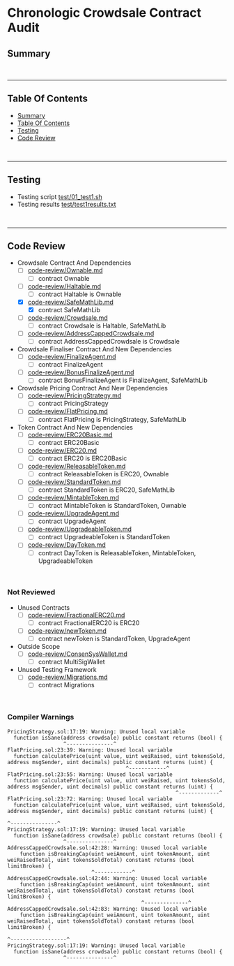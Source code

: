 # Chronologic Crowdsale Contract Audit

## Summary



<br />

<hr />

## Table Of Contents

* [Summary](#summary)
* [Table Of Contents](#table-of-contents)
* [Testing](#testing)
* [Code Review](#code-review)

<br />

<hr />

## Testing

* Testing script [test/01_test1.sh](test/01_test1.sh)
* Testing results [test/test1results.txt](test/test1results.txt)

<br />

<hr />

## Code Review

* Crowdsale Contract And Dependencies
  * [ ] [code-review/Ownable.md](code-review/Ownable.md)
    * [ ] contract Ownable
  * [ ] [code-review/Haltable.md](code-review/Haltable.md)
    * [ ] contract Haltable is Ownable
  * [x] [code-review/SafeMathLib.md](code-review/SafeMathLib.md)
    * [x] contract SafeMathLib
  * [ ] [code-review/Crowdsale.md](code-review/Crowdsale.md)
    * [ ] contract Crowdsale is Haltable, SafeMathLib
  * [ ] [code-review/AddressCappedCrowdsale.md](code-review/AddressCappedCrowdsale.md)
    * [ ] contract AddressCappedCrowdsale is Crowdsale
* Crowdsale Finaliser Contract And New Dependencies
  * [ ] [code-review/FinalizeAgent.md](code-review/FinalizeAgent.md)
    * [ ] contract FinalizeAgent
  * [ ] [code-review/BonusFinalizeAgent.md](code-review/BonusFinalizeAgent.md)
    * [ ] contract BonusFinalizeAgent is FinalizeAgent, SafeMathLib
* Crowdsale Pricing Contract And New Dependencies
  * [ ] [code-review/PricingStrategy.md](code-review/PricingStrategy.md)
    * [ ] contract PricingStrategy
  * [ ] [code-review/FlatPricing.md](code-review/FlatPricing.md)
    * [ ] contract FlatPricing is PricingStrategy, SafeMathLib 
* Token Contract And New Dependencies
  * [ ] [code-review/ERC20Basic.md](code-review/ERC20Basic.md)
    * [ ] contract ERC20Basic
  * [ ] [code-review/ERC20.md](code-review/ERC20.md)
    * [ ] contract ERC20 is ERC20Basic
  * [ ] [code-review/ReleasableToken.md](code-review/ReleasableToken.md)
    * [ ] contract ReleasableToken is ERC20, Ownable
  * [ ] [code-review/StandardToken.md](code-review/StandardToken.md)
    * [ ] contract StandardToken is ERC20, SafeMathLib 
  * [ ] [code-review/MintableToken.md](code-review/MintableToken.md)
    * [ ] contract MintableToken is StandardToken, Ownable
  * [ ] [code-review/UpgradeAgent.md](code-review/UpgradeAgent.md)
    * [ ] contract UpgradeAgent
  * [ ] [code-review/UpgradeableToken.md](code-review/UpgradeableToken.md)
    * [ ] contract UpgradeableToken is StandardToken 
  * [ ] [code-review/DayToken.md](code-review/DayToken.md)
    * [ ] contract DayToken is  ReleasableToken, MintableToken, UpgradeableToken

<br />

### Not Reviewed

* Unused Contracts
  * [ ] [code-review/FractionalERC20.md](code-review/FractionalERC20.md)
    * [ ] contract FractionalERC20 is ERC20
  * [ ] [code-review/newToken.md](code-review/newToken.md)
    * [ ] contract newToken is StandardToken, UpgradeAgent
* Outside Scope
  * [ ] [code-review/ConsenSysWallet.md](code-review/ConsenSysWallet.md)
    * [ ] contract MultiSigWallet
* Unused Testing Framework
  * [ ] [code-review/Migrations.md](code-review/Migrations.md)
    * [ ] contract Migrations 

<br />

### Compiler Warnings

```
PricingStrategy.sol:17:19: Warning: Unused local variable
  function isSane(address crowdsale) public constant returns (bool) {
                  ^---------------^
FlatPricing.sol:23:39: Warning: Unused local variable
  function calculatePrice(uint value, uint weiRaised, uint tokensSold, address msgSender, uint decimals) public constant returns (uint) {
                                      ^------------^
FlatPricing.sol:23:55: Warning: Unused local variable
  function calculatePrice(uint value, uint weiRaised, uint tokensSold, address msgSender, uint decimals) public constant returns (uint) {
                                                      ^-------------^
FlatPricing.sol:23:72: Warning: Unused local variable
  function calculatePrice(uint value, uint weiRaised, uint tokensSold, address msgSender, uint decimals) public constant returns (uint) {
                                                                       ^---------------^
PricingStrategy.sol:17:19: Warning: Unused local variable
  function isSane(address crowdsale) public constant returns (bool) {
                  ^---------------^
AddressCappedCrowdsale.sol:42:28: Warning: Unused local variable
    function isBreakingCap(uint weiAmount, uint tokenAmount, uint weiRaisedTotal, uint tokensSoldTotal) constant returns (bool limitBroken) {
                           ^------------^
AddressCappedCrowdsale.sol:42:44: Warning: Unused local variable
    function isBreakingCap(uint weiAmount, uint tokenAmount, uint weiRaisedTotal, uint tokensSoldTotal) constant returns (bool limitBroken) {
                                           ^--------------^
AddressCappedCrowdsale.sol:42:83: Warning: Unused local variable
    function isBreakingCap(uint weiAmount, uint tokenAmount, uint weiRaisedTotal, uint tokensSoldTotal) constant returns (bool limitBroken) {
                                                                                  ^------------------^
PricingStrategy.sol:17:19: Warning: Unused local variable
  function isSane(address crowdsale) public constant returns (bool) {
                  ^---------------^
```